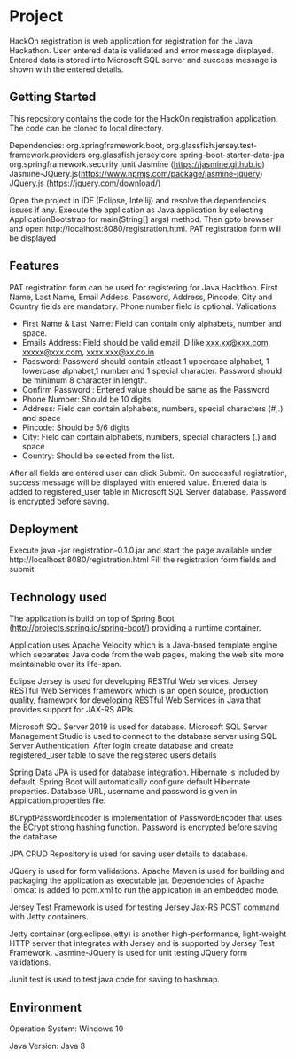# Project
HackOn registration is web application for registration for the Java Hackathon.
User entered data is validated and error message displayed. Entered data is stored into Microsoft SQL server and success message is shown with the entered details.

## Getting Started
This repository contains the code for the HackOn registration application. The code can be cloned to local directory.

Dependencies:
org.springframework.boot, 
org.glassfish.jersey.test-framework.providers
org.glassfish.jersey.core 
spring-boot-starter-data-jpa
org.springframework.security
junit
Jasmine (https://jasmine.github.io)
Jasmine-JQuery.js(https://www.npmjs.com/package/jasmine-jquery)
JQuery.js (https://jquery.com/download/)

Open the project in IDE (Eclipse, Intellij) and resolve the dependencies issues if any. 
Execute the application as Java application by selecting ApplicationBootstrap for main(String[] args) method. Then goto browser and open http://localhost:8080/registration.html. PAT registration form will be displayed

 
## Features
PAT registration form can be used for registering for Java Hackthon. First Name, Last Name, Email Addess, Password, Address, Pincode, City and Country fields are mandatory. Phone number field is optional. 
Validations
* 	First Name & Last Name: Field can contain only alphabets, number and space.
* 	Emails Address: Field should be valid email ID like xxx.xx@xxx.com, xxxxx@xxx.com, xxxx.xxx@xx.co.in
* 	Password: Password should contain atleast 1 uppercase alphabet, 1 lowercase alphabet,1 number and 1 special character. Password should be minimum 8 character in length.
* 	Confirm Password : Entered value should be same as the Password
* 	Phone Number: Should be 10 digits
* 	Address: Field can contain alphabets, numbers, special characters (#,.) and space
* 	Pincode: Should be 5/6 digits
* 	City: Field can contain alphabets, numbers, special characters (.) and space
* 	Country: Should be selected from the list.

After all fields are entered user can click Submit. On successful registration, success message will be displayed with entered value.
Entered data is added to registered_user table in Microsoft SQL Server database. Password is encrypted before saving.

## Deployment 
Execute java -jar registration-0.1.0.jar and start the page available under http://localhost:8080/registration.html
Fill the registration form fields and submit. 


## Technology used

The application is build on top of Spring Boot (http://projects.spring.io/spring-boot/) providing a runtime container.

Application uses Apache Velocity which is a Java-based template engine which separates Java code from the web pages,
 making the web site more maintainable over its life-span. 
 
Eclipse Jersey is used for developing RESTful Web services. Jersey RESTful Web Services framework which is an open source,
 production quality, framework for developing RESTful Web Services in Java that provides support for JAX-RS APIs.

Microsoft SQL Server 2019 is used for database.  Microsoft SQL Server Management Studio is used to connect to the database server using SQL Server Authentication. After login create database and create registered_user table to save the registered users details

Spring Data JPA is used for database integration. Hibernate is included by default. Spring Boot will automatically configure default Hibernate properties. Database URL, username and password is given in Appilcation.properties file.

BCryptPasswordEncoder is implementation of PasswordEncoder that uses the BCrypt strong hashing function. Password is encrypted before saving the database

JPA CRUD Repository is used for saving user details to database. 

JQuery is used for form validations. Apache Maven is used for building and packaging the application as executable jar. 
Dependencies of Apache Tomcat is added to pom.xml to run the application in an embedded mode.

Jersey Test Framework is used for testing Jersey Jax-RS POST command with Jetty containers. 

Jetty container (org.eclipse.jetty) is another high-performance, light-weight HTTP server that integrates with Jersey and is 
supported by Jersey Test Framework. Jasmine-JQuery is used for unit testing JQuery form validations.

Junit test is used to test java code for saving to hashmap.

## Environment

Operation System: Windows 10

Java Version: Java 8
 
